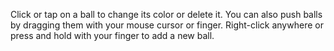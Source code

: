 Click or tap on a ball to change its color or delete it. You can also push balls by dragging them with your mouse cursor or finger. Right-click anywhere or press and hold with your finger to add a new ball.